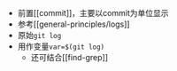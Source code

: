 - 前置[[commit]]，主要以commit为单位显示
- 参考[[general-principles/logs]]
- 原始`git log`
- 用作变量`var=$(git log)`
  - 还可结合[[find-grep]]